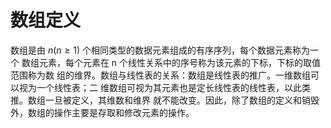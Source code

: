# 数组定义

数组是由 $n(n \geq 1)$ 个相同类型的数据元素组成的有序序列，每个数据元素称为一个
数组元素，每个元素在 n 个线性关系中的序号称为该元素的下标，下标的取值范围称为数
组的维界。数组与线性表的关系：数组是线性表的推广。一维数组可以视为一个线性表；二
维数组可视为其元素也是定长线性表的线性表，以此类推。数组一旦被定义，其维数和维界
就不能改变。因此，除了数组的定义和销毁外，数组的操作主要是存取和修改元素的操作。
